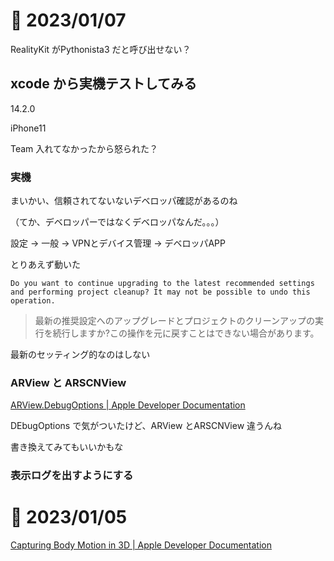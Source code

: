 
# 📝 2023/01/07

RealityKit がPythonista3 だと呼び出せない？

## xcode から実機テストしてみる

14.2.0

iPhone11

Team 入れてなかったから怒られた？

### 実機

まいかい、信頼されてないないデベロッパ確認があるのね

（てか、デベロッパーではなくデベロッパなんだ。。。）

設定 → 一般 → VPNとデバイス管理 → デベロッパAPP

とりあえず動いた

``` dialog
Do you want to continue upgrading to the latest recommended settings and performing project cleanup? It may not be possible to undo this operation.
```

> 最新の推奨設定へのアップグレードとプロジェクトのクリーンアップの実行を続行しますか?この操作を元に戻すことはできない場合があります。

最新のセッティング的なのはしない

### ARView と ARSCNView

[ARView.DebugOptions | Apple Developer Documentation](https://developer.apple.com/documentation/realitykit/arview/debugoptions-swift.struct)

DEbugOptions で気がついたけど、ARView とARSCNView 違うんね

書き換えてみてもいいかもな

### 表示ログを出すようにする

# 📝 2023/01/05

[Capturing Body Motion in 3D | Apple Developer Documentation](https://developer.apple.com/documentation/arkit/content_anchors/capturing_body_motion_in_3d?language=objc)
